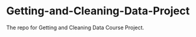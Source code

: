 Getting-and-Cleaning-Data-Project
=================================

The repo for Getting and Cleaning Data Course Project. 
